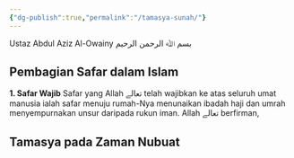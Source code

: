 ```yaml
---
{"dg-publish":true,"permalink":"/tamasya-sunah/"}
---
```


Ustaz Abdul Aziz Al-Owainy
‎بسم ﷲ الرحمن الرحيم

## Pembagian Safar dalam Islam
**1. Safar Wajib**
Safar yang Allah تعالے telah wajibkan ke atas seluruh umat manusia ialah safar menuju rumah-Nya menunaikan ibadah haji dan umrah menyempurnakan unsur daripada rukun iman. Allah تعالے berfirman,



## Tamasya pada Zaman Nubuat